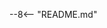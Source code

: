 <!-- https://github.com/mkdocs/mkdocs/issues/2879 -->
<!-- Snippets scissors to replicate content of README.md here -->
--8<-- "README.md"